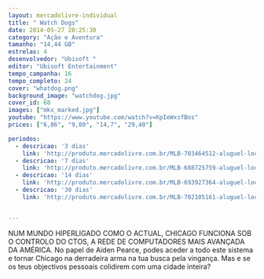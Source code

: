 ```yaml
---
layout: mercadolivre-individual
title: " Watch Dogs"
date: 2014-05-27 20:25:30
category: "Ação e Aventura"
tamanho: "14,44 GB"
estrelas: 4
desenvolvedor: "Ubisoft "
editor: "Ubisoft Entertainment"
tempo_campanha: 16
tempo_completo: 24
cover: "whatdog.png"
background_image: "watchdog.jpg"
cover_id: 68
images: ["mkx_marked.jpg"]
youtube: "https://www.youtube.com/watch?v=KpIeWxsfBos"
prices: ["6,86", "9,80", "14,7", "29,40"]

periodos:
  - descricao: '3 dias'
    link: 'http://produto.mercadolivre.com.br/MLB-703464512-aluguel-locaco-de-jogos-4-dias-xbox-one-midia-digital-_JM'
  - descricao: '7 dias'
    link: 'http://produto.mercadolivre.com.br/MLB-688725759-aluguel-locaco-de-jogos-xbox-one-midia-digital-_JM'
  - descricao: '14 dias'
    link: 'http://produto.mercadolivre.com.br/MLB-693927364-aluguel-locaco-de-jogos-xbox-one-midia-digital-_JM'
  - descricao: '30 dias'
    link: 'http://produto.mercadolivre.com.br/MLB-702105161-aluguel-locaco-de-jogos-xbox-one-midia-digital-_JM'


---
```


NUM MUNDO HIPERLIGADO COMO O ACTUAL, CHICAGO FUNCIONA SOB O CONTROLO DO CTOS, A REDE DE COMPUTADORES MAIS AVANÇADA DA AMÉRICA. No papel de Aiden Pearce, podes aceder a todo este sistema e tornar Chicago na derradeira arma na tua busca pela vingança. Mas e se os teus objectivos pessoais colidirem com uma cidade inteira?
